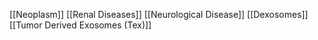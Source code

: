 [[Neoplasm]]
[[Renal Diseases]]
[[Neurological Disease]]
[[Dexosomes]]
[[Tumor Derived Exosomes (Tex)]]
